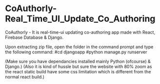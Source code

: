 # CoAuthorly-Real_Time_UI_Update_Co_Authoring
CoAuthorly -  It is real-time-ui updating co-authoring app made with React, Firebase Database &amp; Django.


Upon extracting zip file, open the folder in the command prompt and type the following command:
#cd djangoapp
#python manage.py runserver

(Make sure you have dependancies installed mainly Python (ofcourse) & Django.)
(Also it is kind of hussle but sure the website with 80% zoom as the react static build have some css limitation which is different from the normal react build.)
